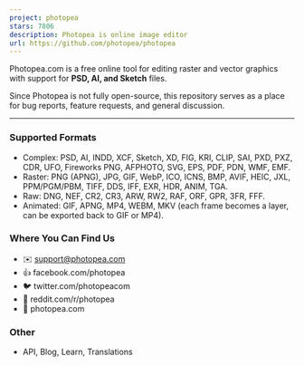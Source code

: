 ```yaml
---
project: photopea
stars: 7806
description: Photopea is online image editor
url: https://github.com/photopea/photopea
---
```


Photopea.com is a free online tool for editing raster and vector graphics with support for **PSD, AI, and Sketch** files.

Since Photopea is not fully open-source, this repository serves as a place for bug reports, feature requests, and general discussion.

* * *

### Supported Formats

-   Complex: PSD, AI, INDD, XCF, Sketch, XD, FIG, KRI, CLIP, SAI, PXD, PXZ, CDR, UFO, Fireworks PNG, AFPHOTO, SVG, EPS, PDF, PDN, WMF, EMF.
-   Raster: PNG (APNG), JPG, GIF, WebP, ICO, ICNS, BMP, AVIF, HEIC, JXL, PPM/PGM/PBM, TIFF, DDS, IFF, EXR, HDR, ANIM, TGA.
-   Raw: DNG, NEF, CR2, CR3, ARW, RW2, RAF, ORF, GPR, 3FR, FFF.
-   Animated: GIF, APNG, MP4, WEBM, MKV (each frame becomes a layer, can be exported back to GIF or MP4).

### Where You Can Find Us

-   ✉️ support@photopea.com
-   👍 facebook.com/photopea
-   🐦 twitter.com/photopeacom
-   📙 reddit.com/r/photopea
-   🎉 photopea.com

### Other

-   API, Blog, Learn, Translations
